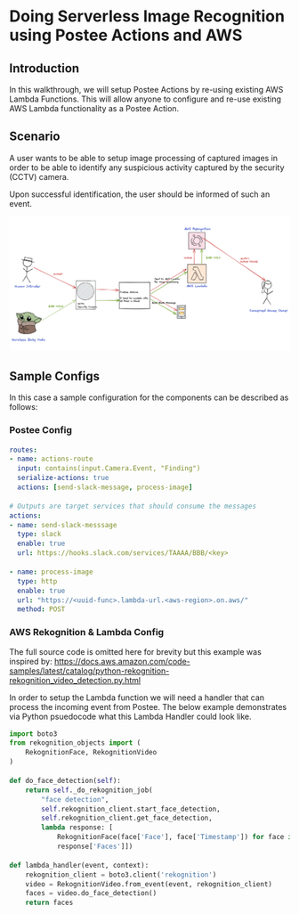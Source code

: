 # Doing Serverless Image Recognition using Postee Actions and AWS

## Introduction
In this walkthrough, we will setup Postee Actions by re-using existing AWS Lambda Functions. This will allow anyone to configure and re-use existing AWS Lambda functionality as a Postee Action.

## Scenario
A user wants to be able to setup image processing of captured images in order to be able to identify any suspicious activity captured by the security (CCTV) camera.

Upon successful identification, the user should be informed of such an event.

![img.png](assets/image-rekognition.png)

## Sample Configs
In this case a sample configuration for the components can be described as follows:

### Postee Config
```yaml
routes:
- name: actions-route
  input: contains(input.Camera.Event, "Finding")
  serialize-actions: true
  actions: [send-slack-message, process-image]

# Outputs are target services that should consume the messages
actions:
- name: send-slack-messsage
  type: slack
  enable: true 
  url: https://hooks.slack.com/services/TAAAA/BBB/<key>

- name: process-image
  type: http
  enable: true
  url: "https://<uuid-func>.lambda-url.<aws-region>.on.aws/"
  method: POST
```

### AWS Rekognition & Lambda Config
The full source code is omitted here for brevity but this example was inspired by: https://docs.aws.amazon.com/code-samples/latest/catalog/python-rekognition-rekognition_video_detection.py.html

In order to setup the Lambda function we will need a handler that can process the incoming event from Postee. The below example demonstrates via Python psuedocode what this Lambda Handler could look like.
```python
import boto3
from rekognition_objects import (
    RekognitionFace, RekognitionVideo
)

def do_face_detection(self):
    return self._do_rekognition_job(
        "face detection",
        self.rekognition_client.start_face_detection,
        self.rekognition_client.get_face_detection,
        lambda response: [
            RekognitionFace(face['Face'], face['Timestamp']) for face in
            response['Faces']])

def lambda_handler(event, context):
    rekognition_client = boto3.client('rekognition')
    video = RekognitionVideo.from_event(event, rekognition_client)
    faces = video.do_face_detection()
    return faces
```